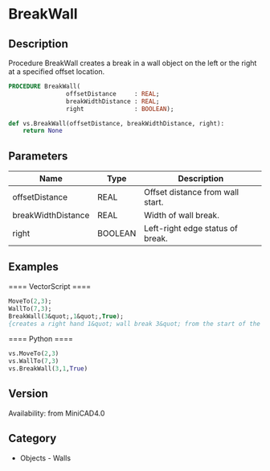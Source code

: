 # BreakWall

## Description
Procedure BreakWall creates a break in a wall object on the left or the right at a specified offset location.

```pascal
PROCEDURE BreakWall(
				offsetDistance     : REAL;
				breakWidthDistance : REAL;
				right              : BOOLEAN);
```

```python
def vs.BreakWall(offsetDistance, breakWidthDistance, right):
    return None
```

## Parameters
|Name|Type|Description|
|---|---|---|
|offsetDistance|REAL|Offset distance from wall start.|
|breakWidthDistance|REAL|Width of wall break.|
|right|BOOLEAN|Left-right edge status of break.|

## Examples
==== VectorScript ====
```pascal
MoveTo(2,3);
WallTo(7,3);
BreakWall(3&quot;,1&quot;,True);
{creates a right hand 1&quot; wall break 3&quot; from the start of the wall}
```
==== Python ====
```python
vs.MoveTo(2,3)
vs.WallTo(7,3)
vs.BreakWall(3,1,True)
```

## Version
Availability: from MiniCAD4.0

## Category
* Objects - Walls


